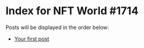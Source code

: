 # Index for NFT World #1714
Posts will be displayed in the order below:

- [Your first post](./001-first.md)


